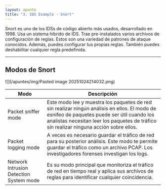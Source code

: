 ```yaml
---
layout: apunte
title: "3. IDS Example - Snort"
---
```


Snort es uno de los IDSs de código abierto más usados, desarrollado en 1998. Usa un sistema híbrido de IDS. Trae pre-instalados varios archivos de configuración de reglas. Estos son una variedad de patrones de ataque conocidos. Además, puedes configurar tus propias reglas. También puedes deshabilitar cualquier regla predefinida.

-----------------------------
<h2>Modos de Snort</h2>
![](/apuntes/img/Pasted image 20251024214032.png)

| Modo                                    | Descripción                                                                                                                                                                                                                           |
| --------------------------------------- | ------------------------------------------------------------------------------------------------------------------------------------------------------------------------------------------------------------------------------------- |
| Packet sniffer mode                     | Este modo lee y muestra los paquetes de red sin realizar ningún análisis en ellos. El modo de esnifeo de paquetes puede ser útil cuando los analistas necesitan leer los paquetes de tráfico sin realizar ninguna acción sobre ellos. |
| Packet logging mode                     | A veces es necesario guardar el tráfico de red para su posterior análisis. Este modo te permite guardar el tráfico como un archivo PCAP. Los investigadores forenses investigan los logs.                                             |
| Network Intrusion Detection System mode | Es su modo principal que monitoriza el tráfico de red en tiempo real y aplica sus archivos de reglas para identificar cualquier coincidencia.                                                                                         |

